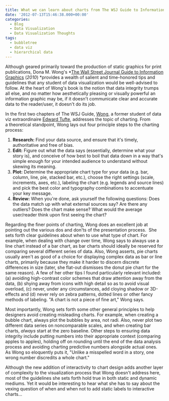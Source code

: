 ```yaml
---
title: What we can learn about charts from The WSJ Guide to Information Graphics
date: '2012-07-13T15:46:38.000+00:00'
categories:
  - Blog
  - Data Visualization
  - Data Visualization Thoughts
tags:
  - bubbletree
  - data viz
  - hierarchical data
---
```


Although geared primarily toward the production of static graphics for print publications, Dona M. Wong's *<a href="http://www.amazon.com/Street-Journal-Guide-Information-Graphics/dp/0393072959">The Wall Street Journal Guide to Information Graphics</a> (*2010*) *provides a wealth of salient and time-honored tips and guidelines that any student of data visualization would be well-advised to follow.<!--more--> At the heart of Wong's book is the notion that data integrity trumps all else, and no matter how aesthetically pleasing or visually powerful an information graphic may be, if it doesn't communicate clear and accurate data to the reader/user, it doesn't do its job.

In the first two chapters of The WSJ Guide, <a href="http://donawong.com">Wong</a>, a former student of data viz extraordinaire <a href="http://edwardtufte.com">Edward Tufte</a>, addresses the topic of charting. From a theoretical standpoint, Wong lays out four principle steps to the charting process:

1. **Research:** Find your data source, and ensure that it's timely, authoritative and free of bias.
2. **Edit:** Figure out what the data says (essentially, determine what your story is), and conceive of how best to boil that data down in a way that's simple enough for your intended audience to understand without skewing its meaning.
3. **Plot:** Determine the appropriate chart type for your data (e.g. bar, column, line, pie, stacked bar, etc.), choose the right settings (scale, increments, axes, etc.), labeling the chart (e.g. legends and source lines) and pick the best color and typography combinations to accentuate your key message.
4. **Review:** When you're done, ask yourself the following questions: Does the data match up with what external sources say? Are there any outliers? Does the chart make sense? What would the average user/reader think upon first seeing the chart?

Regarding the finer points of charting, Wong does an excellent job at pointing out the various dos and don'ts of the presentation process.  She sets forth clear guidelines about when to use what type of chart. For example, when dealing with change over time, Wong says to always use a line chart instead of a bar chart, as bar charts should ideally be reserved for comparing several different series of data. Also, Wong asserts, pie charts usually aren't as good of a choice for displaying complex data as bar or line charts, primarily because they make it harder to discern discrete differences in size (later, she flat-out dismisses the donut pie chart for the same reason). A few of her other tips I found particularly relevant included: (a) avoiding high-contrast color schemes that draw attention away from the data, (b) shying away from icons with high detail so as to avoid visual overload, (c) never, under any circumstances, add cloying shadow or 3D-effects and (d) never rely on zebra patterns, dotted lines or other fancy methods of labeling. "A chart is not a piece of fine art," Wong says.

Most importantly, Wong sets forth some other general principles to help designers avoid creating misleading charts. For example, when creating a bubble chart, always plot the bubbles by area, not radi. Also, never plot two different data series on noncomparable scales, and when creating bar charts, *always* start at the zero baseline. Other steps to ensuring data integrity include putting numbers into their appropriate context (comparing apples to apples), holding off on rounding until the end of the data analysis process and avoiding charting predictive numbers alongside actual ones. As Wong so eloquently puts it, "Unlike a misspelled word in a story, one wrong number discredits a whole chart."

Although the new addition of interactivity to chart design adds another layer of complexity to the visualization process that Wong doesn't address here, most of the guidelines she sets forth hold true in both static and dynamic mediums. Yet it would be interesting to hear what she has to say about the vexing question of when and when not to add static labels to interactive charts...
